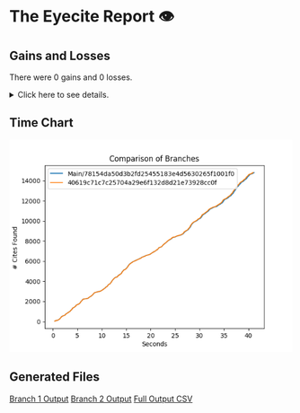 # The Eyecite Report :eye:



Gains and Losses
---------
There were 0 gains and 0 losses.

<details>
<summary>Click here to see details.</summary>

|     id     |  Gain  |  Loss  |
| ---------- | ------ | ------ |


</details>



Time Chart
---------

![image](https://raw.githubusercontent.com/freelawproject/eyecite/artifacts/205/results/chart.png)


Generated Files
---------

[Branch 1 Output](https://raw.githubusercontent.com/freelawproject/eyecite/artifacts/205/results/78154da50d3b2fd25455183e4d5630265f1001f0.json)
[Branch 2 Output](https://raw.githubusercontent.com/freelawproject/eyecite/artifacts/205/results/40619c71c7c25704a29e6f132d8d21e73928cc0f.json)
[Full Output CSV ](https://raw.githubusercontent.com/freelawproject/eyecite/artifacts/205/results/output.csv)
